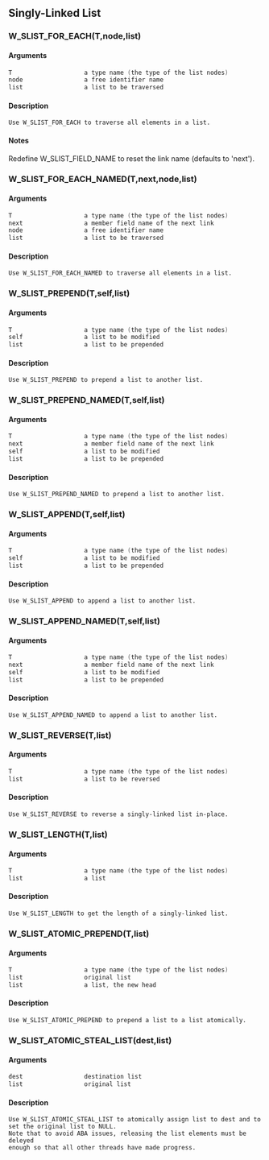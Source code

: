 ## Singly-Linked List
    
### W_SLIST_FOR_EACH(T,node,list)
#### Arguments
```C
T                    a type name (the type of the list nodes)
node                 a free identifier name
list                 a list to be traversed
```
#### Description
    Use W_SLIST_FOR_EACH to traverse all elements in a list.
#### Notes
Redefine W_SLIST_FIELD_NAME to reset the link name (defaults to 'next').
    
### W_SLIST_FOR_EACH_NAMED(T,next,node,list)
#### Arguments
```C
T                    a type name (the type of the list nodes)
next                 a member field name of the next link
node                 a free identifier name
list                 a list to be traversed
```
#### Description
    Use W_SLIST_FOR_EACH_NAMED to traverse all elements in a list.
    
### W_SLIST_PREPEND(T,self,list)
#### Arguments
```C
T                    a type name (the type of the list nodes)
self                 a list to be modified
list                 a list to be prepended
```
#### Description
    Use W_SLIST_PREPEND to prepend a list to another list.
    
### W_SLIST_PREPEND_NAMED(T,self,list)
#### Arguments
```C
T                    a type name (the type of the list nodes)
next                 a member field name of the next link
self                 a list to be modified
list                 a list to be prepended
```
#### Description
    Use W_SLIST_PREPEND_NAMED to prepend a list to another list.
    
### W_SLIST_APPEND(T,self,list)
#### Arguments
```C
T                    a type name (the type of the list nodes)
self                 a list to be modified
list                 a list to be prepended
```
#### Description
    Use W_SLIST_APPEND to append a list to another list.
    
### W_SLIST_APPEND_NAMED(T,self,list)
#### Arguments
```C
T                    a type name (the type of the list nodes)
next                 a member field name of the next link
self                 a list to be modified
list                 a list to be prepended
```
#### Description
    Use W_SLIST_APPEND_NAMED to append a list to another list.
    
### W_SLIST_REVERSE(T,list)
#### Arguments
```C
T                    a type name (the type of the list nodes)
list                 a list to be reversed
```
#### Description
    Use W_SLIST_REVERSE to reverse a singly-linked list in-place.
    
### W_SLIST_LENGTH(T,list)
#### Arguments
```C
T                    a type name (the type of the list nodes)
list                 a list
```
#### Description
    Use W_SLIST_LENGTH to get the length of a singly-linked list.
    
### W_SLIST_ATOMIC_PREPEND(T,list)
#### Arguments
```C
T                    a type name (the type of the list nodes)
list                 original list
list                 a list, the new head
```
#### Description
    Use W_SLIST_ATOMIC_PREPEND to prepend a list to a list atomically.
    
### W_SLIST_ATOMIC_STEAL_LIST(dest,list)
#### Arguments
```C
dest                 destination list
list                 original list
```
#### Description
    Use W_SLIST_ATOMIC_STEAL_LIST to atomically assign list to dest and to set the original list to NULL.
    Note that to avoid ABA issues, releasing the list elements must be deleyed
    enough so that all other threads have made progress.
